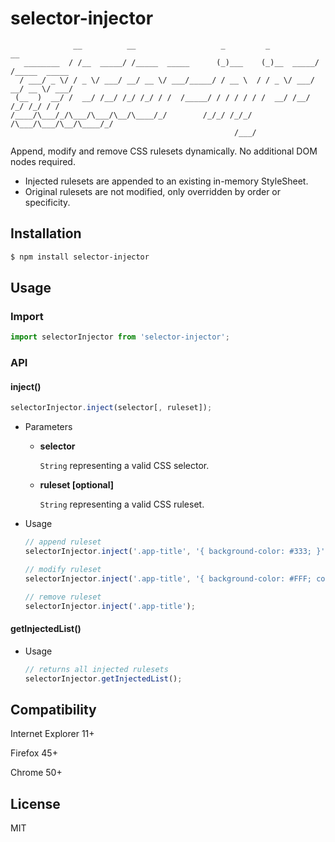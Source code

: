 # selector-injector

```
              __          __                   _         _           __
   ________  / /__  _____/ /_____  _____      (_)___    (_)__  _____/ /_____  _____
  / ___/ _ \/ / _ \/ ___/ __/ __ \/ ___/_____/ / __ \  / / _ \/ ___/ __/ __ \/ ___/
 (__  )  __/ /  __/ /__/ /_/ /_/ / /  /_____/ / / / / / /  __/ /__/ /_/ /_/ / /
/____/\___/_/\___/\___/\__/\____/_/        /_/_/ /_/_/ /\___/\___/\__/\____/_/
                                                  /___/
```

Append, modify and remove CSS rulesets dynamically. No additional DOM nodes required.

* Injected rulesets are appended to an existing in-memory StyleSheet.
* Original rulesets are not modified, only overridden by order or specificity.

## Installation

```sh
$ npm install selector-injector
```

## Usage

### Import
```js
import selectorInjector from 'selector-injector';
```

### API

#### inject()

```js
selectorInjector.inject(selector[, ruleset]);
```
* Parameters

  * **selector**

    `String` representing a valid CSS selector.


  * **ruleset [optional]**

    `String` representing a valid CSS ruleset.

* Usage

    ```js
    // append ruleset
    selectorInjector.inject('.app-title', '{ background-color: #333; }');

    // modify ruleset
    selectorInjector.inject('.app-title', '{ background-color: #FFF; color: #333; }');

    // remove ruleset
    selectorInjector.inject('.app-title');
    ```

#### getInjectedList()

* Usage

    ```js
    // returns all injected rulesets
    selectorInjector.getInjectedList();
    ```

## Compatibility

Internet Explorer 11+

Firefox 45+

Chrome 50+

## License

MIT
